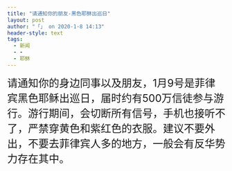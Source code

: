 ```yaml
---
title: "请通知你的朋友-黑色耶稣出巡日"
layout: post
author: "「」 on 2020-1-8 14:13"
header-style: text
tags:
  - 新闻
  - -
  - 耶稣
---
```


<head></head>
<body>
 <font size="5">请通知你的身边同事以及朋友，1月9号是菲律宾黑色耶稣出巡日，届时约有500万信徒参与游行。游行期间，会切断所有信号，手机也接听不了，严禁穿黄色和紫红色的衣服。建议不要外出，不要去菲律宾人多的地方，一般会有反华势力存在其中。</font>
 <br>
</body>


